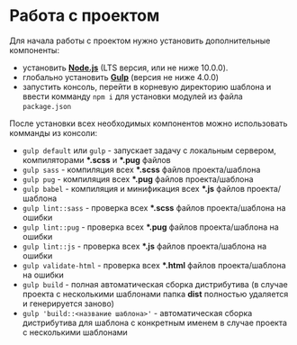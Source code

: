 # Работа с проектом

Для начала работы с проектом нужно установить дополнительные компоненты:
- установить [**Node.js**](https://nodejs.org) (LTS версия, или не ниже 10.0.0).
- глобально установить [**Gulp**](https://gulpjs.com) (версия не ниже 4.0.0)
- запустить консоль, перейти в корневую директорию шаблона и ввести комманду `npm i` для установки модулей из файла `package.json`

После установки всех необходимых компонентов можно использовать комманды из консоли:
- `gulp default` или `gulp` - запускает задачу с локальным сервером, компиляторами **\*.scss** и  **\*.pug** файлов
- `gulp sass` - компиляция всех **\*.scss** файлов проекта/шаблона
- `gulp pug` - компиляция всех **\*.pug** файлов проекта/шаблона
- `gulp babel` - компиляция и минификация всех **\*.js** файлов проекта/шаблона
- `gulp lint::sass` - проверка всех **\*.scss** файлов проекта/шаблона на ошибки
- `gulp lint::pug` - проверка всех **\*.pug** файлов проекта/шаблона на ошибки
- `gulp lint::js` - проверка всех **\*.js** файлов проекта/шаблона на ошибки
- `gulp validate-html` - проверка всех **\*.html** файлов проекта/шаблона на ошибки
- `gulp build` - полная автоматическая сборка дистрибутива (в случае проекта с несколькими шаблонами папка **dist** полностью удаляется и генерируется заново)
- `gulp 'build::<название шаблона>'` - автоматическая сборка дистрибутива для шаблона с конкретным именем в случае проекта с несколькими шаблонами
